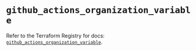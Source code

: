 # `github_actions_organization_variable`

Refer to the Terraform Registry for docs: [`github_actions_organization_variable`](https://registry.terraform.io/providers/integrations/github/6.0.0/docs/resources/actions_organization_variable).
